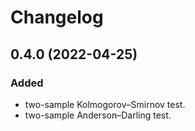 # Changelog

## 0.4.0 (2022-04-25)
### Added
- two-sample Kolmogorov–Smirnov test.
- two-sample Anderson–Darling test.
